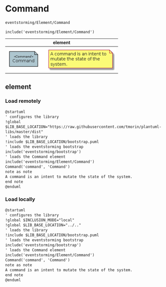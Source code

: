 # Command

```text
eventstorming/Element/Command
```

```text
include('eventstorming/Element/Command')
```

|element|
|---|
|![](Command.element.local.png)|



## element
### Load remotely
```plantuml
@startuml
' configures the library
!global $LIB_BASE_LOCATION="https://raw.githubusercontent.com/tmorin/plantuml-libs/master/dist"
' loads the library
!include $LIB_BASE_LOCATION/bootstrap.puml
' loads the eventstorming bootstrap
include('eventstorming/bootstrap')
' loads the Command element
include('eventstorming/Element/Command')
Command('command', 'Command')
note as note
A command is an intent to mutate the state of the system.
end note
@enduml
```
### Load locally
```plantuml
@startuml
' configures the library
!global $INCLUSION_MODE="local"
!global $LIB_BASE_LOCATION="../.."
' loads the library
!include $LIB_BASE_LOCATION/bootstrap.puml
' loads the eventstorming bootstrap
include('eventstorming/bootstrap')
' loads the Command element
include('eventstorming/Element/Command')
Command('command', 'Command')
note as note
A command is an intent to mutate the state of the system.
end note
@enduml
```

